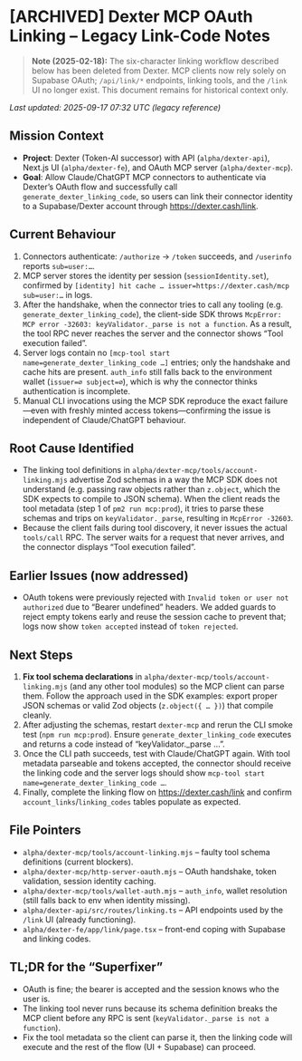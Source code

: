 # [ARCHIVED] Dexter MCP OAuth Linking – Legacy Link-Code Notes

> **Note (2025-02-18):** The six-character linking workflow described below has been deleted from Dexter. MCP clients now rely solely on Supabase OAuth; `/api/link/*` endpoints, linking tools, and the `/link` UI no longer exist. This document remains for historical context only.

_Last updated: 2025-09-17 07:32 UTC (legacy reference)_

## Mission Context
- **Project**: Dexter (Token-AI successor) with API (`alpha/dexter-api`), Next.js UI (`alpha/dexter-fe`), and OAuth MCP server (`alpha/dexter-mcp`).
- **Goal**: Allow Claude/ChatGPT MCP connectors to authenticate via Dexter’s OAuth flow and successfully call `generate_dexter_linking_code`, so users can link their connector identity to a Supabase/Dexter account through https://dexter.cash/link.

## Current Behaviour
1. Connectors authenticate: `/authorize` → `/token` succeeds, and `/userinfo` reports `sub=user:…`.
2. MCP server stores the identity per session (`sessionIdentity.set`), confirmed by `[identity] hit cache … issuer=https://dexter.cash/mcp sub=user:…` in logs.
3. After the handshake, when the connector tries to call any tooling (e.g. `generate_dexter_linking_code`), the client-side SDK throws `McpError: MCP error -32603: keyValidator._parse is not a function`. As a result, the tool RPC never reaches the server and the connector shows “Tool execution failed”.
4. Server logs contain no `[mcp-tool start name=generate_dexter_linking_code …]` entries; only the handshake and cache hits are present. `auth_info` still falls back to the environment wallet (`issuer=∅ subject=∅`), which is why the connector thinks authentication is incomplete.
5. Manual CLI invocations using the MCP SDK reproduce the exact failure—even with freshly minted access tokens—confirming the issue is independent of Claude/ChatGPT behaviour.

## Root Cause Identified
- The linking tool definitions in `alpha/dexter-mcp/tools/account-linking.mjs` advertise Zod schemas in a way the MCP SDK does not understand (e.g. passing raw objects rather than `z.object`, which the SDK expects to compile to JSON schema). When the client reads the tool metadata (step 1 of `pm2 run mcp:prod`), it tries to parse these schemas and trips on `keyValidator._parse`, resulting in `McpError -32603`.
- Because the client fails during tool discovery, it never issues the actual `tools/call` RPC. The server waits for a request that never arrives, and the connector displays “Tool execution failed”.

## Earlier Issues (now addressed)
- OAuth tokens were previously rejected with `Invalid token or user not authorized` due to “Bearer undefined” headers. We added guards to reject empty tokens early and reuse the session cache to prevent that; logs now show `token accepted` instead of `token rejected`.

## Next Steps
1. **Fix tool schema declarations** in `alpha/dexter-mcp/tools/account-linking.mjs` (and any other tool modules) so the MCP client can parse them. Follow the approach used in the SDK examples: export proper JSON schemas or valid Zod objects (`z.object({ … })`) that compile cleanly.
2. After adjusting the schemas, restart `dexter-mcp` and rerun the CLI smoke test (`npm run mcp:prod`). Ensure `generate_dexter_linking_code` executes and returns a code instead of “keyValidator._parse …”.
3. Once the CLI path succeeds, test with Claude/ChatGPT again. With tool metadata parseable and tokens accepted, the connector should receive the linking code and the server logs should show `mcp-tool start name=generate_dexter_linking_code …`.
4. Finally, complete the linking flow on https://dexter.cash/link and confirm `account_links`/`linking_codes` tables populate as expected.

## File Pointers
- `alpha/dexter-mcp/tools/account-linking.mjs` – faulty tool schema definitions (current blockers).
- `alpha/dexter-mcp/http-server-oauth.mjs` – OAuth handshake, token validation, session identity caching.
- `alpha/dexter-mcp/tools/wallet-auth.mjs` – `auth_info`, wallet resolution (still falls back to env when identity missing).
- `alpha/dexter-api/src/routes/linking.ts` – API endpoints used by the `/link` UI (already functioning).
- `alpha/dexter-fe/app/link/page.tsx` – front-end coping with Supabase and linking codes.

## TL;DR for the “Superfixer”
- OAuth is fine; the bearer is accepted and the session knows who the user is.
- The linking tool never runs because its schema definition breaks the MCP client before any RPC is sent (`keyValidator._parse is not a function`).
- Fix the tool metadata so the client can parse it, then the linking code will execute and the rest of the flow (UI + Supabase) can proceed.
